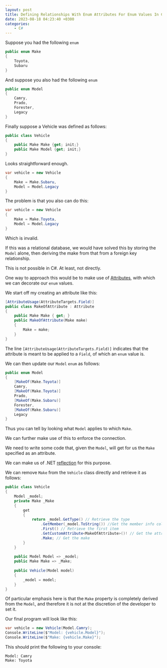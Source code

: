 ```yaml
---
layout: post
title: Defining Relationships With Enum Attributes For Enum Values In C#
date: 2023-08-18 04:23:40 +0300
categories:
    - C#
---
```

Suppose you had the following `enum`

```csharp
public enum Make
{
    Toyota,
    Subaru
}
```
And suppose you also had the following `enum`

```csharp
public enum Model
{
    Camry,
    Prado,
    Forester,
    Legacy
}
```

Finally suppose a Vehicle was defined as follows:

```csharp
public class Vehicle
{
    public Make Make {get; init;}    
    public Make Model {get; init;}    
}
```
Looks straightforward enough.

```csharp
var vehicle = new Vehicle
{
    Make = Make.Subaru,
    Model = Model.Legacy
}
```

The problem is that you also can do this:

```csharp
var vehicle = new Vehicle
{
    Make = Make.Toyota,
    Model = Model.Legacy
}
```
Which is invalid.

If this was a relational database, we would have solved this by storing the `Model` alone, then deriving the make from that from a foreign key relationship.

This is not possible in C#. At least, not directly.

One way to approach this would be to make use of [Attributes](https://learn.microsoft.com/en-us/dotnet/csharp/advanced-topics/reflection-and-attributes/), with which we can decorate our `enum` values.

We start off my creating an attribute like this:

```csharp
[AttributeUsage(AttributeTargets.Field)]
public class MakeOfAttribute : Attribute
{
    public Make Make { get; }
    public MakeOfAttribute(Make make)
    {
    	Make = make;
    }
}
```

The line `[AttributeUsage(AttributeTargets.Field)]` indicates that the attribute is meant to be applied to a `Field`, of which an `enum` value is.

We can then update our `Model` `enum` as follows:

```csharp
public enum Model
{
    [MakeOf(Make.Toyota)]
    Camry,
    [MakeOf(Make.Toyota)]
    Prado,
    [MakeOf(Make.Subaru)]
    Forester,
    [MakeOf(Make.Subaru)]
    Legacy
}
```

Thus you can tell by looking what `Model` applies to which `Make`.

We can further make use of this to enforce the connection.

We need to write some code that, given the `Model`, will get for us the `Make` specified as an attribute.

We can make us of .NET [reflection](https://learn.microsoft.com/en-us/dotnet/csharp/advanced-topics/reflection-and-attributes/accessing-attributes-by-using-reflection) for this purpose.

We can remove `Make` from the `Vehicle` class directly and retrieve it as follows:

```csharp
public class Vehicle
{
    Model _model;
    private Make _Make
    {
        get
        {
            return _model.GetType() // Retrieve the type
                .GetMember(_model.ToString()) //Get the member info collection for the passed field (Camry)
                .First() // Retrieve the first item
                .GetCustomAttribute<MakeOfAttribute>()! // Get the attribute specified, of which we are sure has been set (hence the !)
                .Make; // Get the make
        }
    }
    
    public Model Model => _model;
    public Make Make => _Make;
    
    public Vehicle(Model model)
    {
    	_model = model;
    }
}
```

Of particular emphasis here is that the `Make` property is completely derived from the `Model`, and therefore it is not at the discretion of the developer to set it.

Our final program will look like this:

```csharp
var vehicle = new Vehicle(Model.Camry);
Console.WriteLine($"Model: {vehicle.Model}");
Console.WriteLine($"Make: {vehicle.Make}");
```

This should print the following to your console:

```plaintext
Model: Camry
Make: Toyota
```
